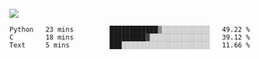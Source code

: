 

<!--
**cwzsquare/cwzsquare** is a ✨ _special_ ✨ repository because its `README.md` (this file) appears on your GitHub profile.

Here are some ideas to get you started:

- 🔭 I’m currently working on ...
- 🌱 I’m currently learning ...
- 👯 I’m looking to collaborate on ...
- 🤔 I’m looking for help with ...
- 💬 Ask me about ...
- 📫 How to reach me: ...
- 😄 Pronouns: ...
- ⚡ Fun fact: ...
-->
![](https://github-readme-stats.vercel.app/api?username=cwzsquare)



<!--START_SECTION:waka-->
```text
Python   23 mins         ████████████▒░░░░░░░░░░░░   49.22 % 
C        18 mins         █████████▓░░░░░░░░░░░░░░░   39.12 % 
Text     5 mins          ███░░░░░░░░░░░░░░░░░░░░░░   11.66 % 
```
<!--END_SECTION:waka-->
